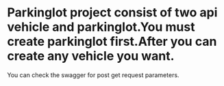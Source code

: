 # Parkinglot project consist of two api vehicle and parkinglot.You must create parkinglot first.After you can create any vehicle you want.
You can check the swagger for post get request parameters.
